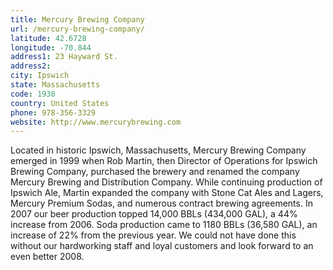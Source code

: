 ```yaml
---
title: Mercury Brewing Company
url: /mercury-brewing-company/
latitude: 42.6728
longitude: -70.844
address1: 23 Hayward St.
address2: 
city: Ipswich
state: Massachusetts
code: 1938
country: United States
phone: 978-356-3329
website: http://www.mercurybrewing.com
---
```

Located in historic Ipswich, Massachusetts, Mercury Brewing Company emerged in 1999 when Rob Martin, then Director of Operations for Ipswich Brewing Company, purchased the brewery and renamed the company Mercury Brewing and Distribution Company. While continuing production of Ipswich Ale, Martin expanded the company with Stone Cat Ales and Lagers, Mercury Premium Sodas, and numerous contract brewing agreements.  In 2007 our beer production topped 14,000 BBLs (434,000 GAL), a 44% increase from 2006. Soda production came to 1180 BBLs (36,580 GAL), an increase of 22% from the previous year. We could not have done this without our hardworking staff and loyal customers and look forward to an even better 2008.
